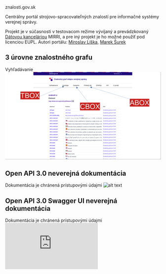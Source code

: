 znalosti.gov.sk

Centrálny portál strojovo-spracovateľných znalostí pre informačné systémy verejnej správy.

Projekt je v súčasnosti v testovacom režime vývíjaný a prevádzkovaný [Dátovou kanceláriou](https://datalab.digital) MIRRI, a pre iný projekt je ho možné použiť pod licenciou EUPL. 
Autori portálu: [Miroslav Líška](https://www.linkedin.com/in/miroslavliska/), [Marek Šurek](https://www.linkedin.com/in/mareksurek/) 


## 3 úrovne znalostného grafu

Vyhľadávanie
![alt text](src/main/resources/META-INF/resources/screenshots/znalosti.gov.sk-KnowledgeGraph.png)

## Open API 3.0 neverejná dokumentácia

Dokumentácia je chránená prístupovými údajmi
![alt text](https://znalosti.gov.sk/integration/api/docs/api-docs)

## Open API 3.0 Swagger UI neverejná dokumentácia

Dokumentácia je chránená prístupovými údajmi
![alt text](https://znalosti.gov.sk/integration/api/docs/swagger-ui/swagger-ui/index.html)
